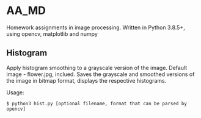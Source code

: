 # AA_MD
Homework assignments in image processing. Written in Python 3.8.5+, using opencv, matplotlib and numpy

## Histogram
Apply histogram smoothing to a grayscale version of the image. Default image - flower.jpg, inclued. Saves the grayscale and smoothed versions of the image in bitmap format, displays the respective histograms.

Usage:

```
$ python3 hist.py [optional filename, format that can be parsed by opencv]
```

